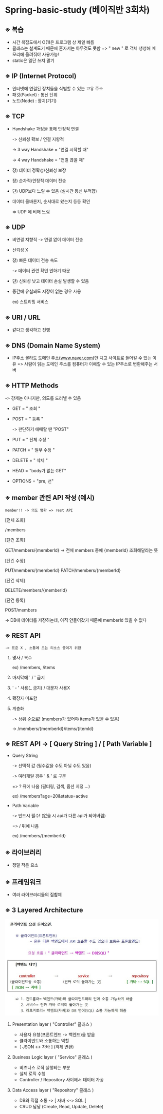 # Spring-basic-study (베이직반 3회차)

## ※ 복습
- 시간 복잡도에서 O(1)은 프로그램 상 제일 빠름
- 클래스는 설계도기 때문에 혼자서는 아무것도 못함
   => " new " 로 객체 생성해 메모리에 올려줘야 사용가능!
- static은 일단 쓰지 말기

## ※ IP  (Internet Protocol)
- 인터넷에 연결된 장치들을 식별할 수 있는 고유 주소
- 패킷(Packet) : 통신 단위
- 노드(Node) : 장치(기기)

## ※ TCP
- Handshake 과정을 통해 안정적 연결

   -> 신뢰성 확보 / 연결 지향적 

   -> 3 way Handshake = "연결 시작할 때"

   -> 4 way Handshake = "연결 끊을 때"
- 장) 데이터 정확성/신뢰성 보장
- 장) 순차적/안정적 데이터 전송
- 단) UDP보다 느릴 수 있음 (실시간 통신 부적합)
- 데이터 올바른지, 순서대로 왔는지 등등 확인

   => UDP 에 비해 느림

## ※ UDP
- 비연결 지향적
  -> 연결 없이 데이터 전송
- 신뢰성 X
- 장) 빠른 데이터 전송 속도

  -> 데이터 관련 확인 안하기 때문
- 단) 신뢰성 낮고 데이터 손실 발생할 수 있음
- 중간에 유실돼도 지장이 없는 경우 사용

   ex) 스트리밍 서비스

## ※ URI / URL
- 같다고 생각하고 진행

## ※ DNS (Domain Name System)
- IP주소 몰라도 도메인 주소(www.naver.com)만 치고 사이트로 들어갈 수 있는 이유 
  => 사람이 읽는 도메인 주소를 컴퓨터가 이해할 수 있는 IP주소로 변환해주는 서버

## ※ HTTP Methods
   -> 강제는 아니지만, 의도를 드러낼 수 있음

- GET = " 조회 "
- POST = " 등록 "

   -> 판단하기 애매할 땐 "POST"
- PUT = " 전체 수정 "
- PATCH = " 일부 수정 "
- DELETE = " 삭제 "
- HEAD = "body가 없는 GET"
- OPTIONS = "pre, 선"

## ※ member 관련 API 작성 (예시)
    member!! -> 의도 명확 => rest API

[전체 조회]

/members


[단건 조회]

GET/members/{memberId}
-> 전체 members 중에 {memberId} 조회해달라는 뜻


[단건 수정]

PUT/members/{memberId}
PATCH/members/{memberId}


[단건 삭제]

DELETE/members/{memberId}


[단건 등록]

POST/members

-> DB에 데이터를 저장하는데, 아직 안들어갔기 때문에 memberId 있을 수 없다


## ※ REST API
    -> 표준 X , 소통에 드는 리소스 줄이기 위함

1. 명사 / 복수

     ex) /members, /items
2. 마지막에 ' / ' 금지
3. ' - ' 사용(_ 금지) / 대문자 사용X
4. 확장자 미포함
5. 계층화

   -> 상위 순으로! (members가 있어야 items가 있을 수 있음)

   -> /members/{memberId}/items/{itemId}

## ※ REST API -> [ Query String ] / [ Path Variable ] 
   - Query String

       -> 선택적 값 (필수값을 수도 아닐 수도 있음)

       -> 여러개일 경우 ' & ' 로 구분

       => ? 뒤에 나옴  (필터링, 검색, 옵션 지정 ...)

      ex) /members?age=20&status=active

   - Path Variable

       -> 반드시 필수! (없을 시 api가 다른 api가 되어버림)

       => / 뒤에 나옴

      ex) /members/{memberId}


## ※ 라이브러리
   - 정말 작은 요소

## ※ 프레임워크
- 여러 라이브러리들의 집합체

## ※ 3 Layered Architecture

![설명자료](https://github.com/wlslwlsl1108/Spring-basic-study/blob/main/images/11.png?raw=true)

 1. Presentation layer  ( "Controller" 클래스 )
     - 사용자 요청(프론트엔드 -> 백엔드)을 받음
     - 클라이언트와 소통하는 역할
     - [ JSON <-> 자바 ]  (객체 변환)


 2. Business Logic layer  ( "Service" 클래스 )
     - 비즈니스 로직 실행되는 부분
     - 실제 로직 수행
     - Controller / Repository 사이에서 데이터 가공


 3. Data Access layer  ( "Repository" 클래스 )
     - DB와 직접 소통 ->  [ 자바 <-> SQL ]
     - CRUD 담당
       (Create, Read, Update, Delete)
